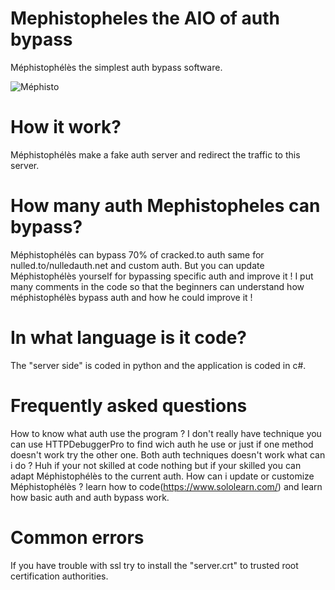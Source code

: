 # Mephistopheles the AIO of auth bypass
Méphistophélès the simplest auth bypass software.

![Méphisto](https://image.noelshack.com/fichiers/2020/26/3/1593001604-mephi.png)

# How it work?
Méphistophélès make a fake auth server and redirect the traffic to this server.

# How many auth Mephistopheles can bypass?
Méphistophélès can bypass 70% of cracked.to auth same for nulled.to/nulledauth.net and custom auth.
But you can update Méphistophélès yourself for bypassing specific auth and improve it !
I put many comments in the code so that the beginners can understand how méphistophélès bypass auth and how he could improve it !

# In what language is it code?
The "server side" is coded in python and the application is coded in c#.

# Frequently asked questions
How to know what auth use the program ? I don't really have technique you can use HTTPDebuggerPro to find wich auth he use or just if one method doesn't work try the other one.
Both auth techniques doesn't work what can i do ? Huh if your not skilled at code nothing but if your skilled you can adapt Méphistophélès to the current auth.
How can i update or customize Méphistophélès ? learn how to code(https://www.sololearn.com/) and learn how basic auth and auth bypass work.

# Common errors
If you have trouble with ssl try to install the "server.crt" to trusted root certification authorities.
